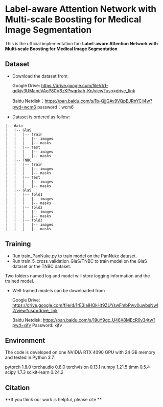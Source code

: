# Label-aware Attention Network with Multi-scale Boosting for Medical Image Segmentation
This is the official implementation for: **Label-aware Attention Network with Multi-scale Boosting for Medical Image Segmentation**



## Dataset

  + Download the dataset from:

    Google Drive: https://drive.google.com/file/d/1-qdkjv3UMancVAoP80V6zKPwqrkah-Kn/view?usp=drive_link

    Baidu Netdisk：https://pan.baidu.com/s/1b-QjjGAv9VQpEJRnYCii4w?pwd=wcm6 
    password：wcm6

  + Dataset is ordered as follow:
```
|-- data
|   |-- GlaS
|   |   |-- train
|   |   |   |-- images
|   |   |   |-- masks
|   |   |-- test
|   |   |   |-- images
|   |   |   |-- masks
|   |-- TNBC
|   |   |-- train
|   |   |   |-- images
|   |   |   |-- masks
|   |   |-- test
|   |   |   |-- images
|   |   |   |-- masks
|   |-- GlaS
|   |   |-- fold1
|   |   |   |-- images
|   |   |   |-- masks
|   |   |-- fold2
|   |   |   |-- images
|   |   |   |-- masks
|   |   |-- fold3
|   |   |   |-- images
|   |   |   |-- masks
```

## Training

+ Run train_PanNuke.py to train model on the PanNuke dataset.
+ Run train_5_cross_validation_GlaS/TNBC to train model on the GlaS dataset or the TNBC dataset.

Two folders named log and model will store logging information and the trained model.

+ Well-trained models can be downloaded from

  Google Drive: https://drive.google.com/file/d/1rE3ialHQkHt9ZUYswFmbPwy0uwbsNwI2/view?usp=drive_link

  Baidu Netdisk: https://pan.baidu.com/s/19uY9gc_U46X8MEcR0v34tw?pwd=xjfv 
  Password: xjfv

## Environment

The code is developed on one NVIDIA RTX 4090 GPU with 24 GB memory and tested in Python 3.7.

pytorch  1.8.0
torchaudio  0.8.0
torchvision  0.13.1
numpy  1.21.5
timm  0.5.4
scipy  1.7.3
scikit-learn  0.24.2

## Citation

**If you think our work is helpful, please cite **

